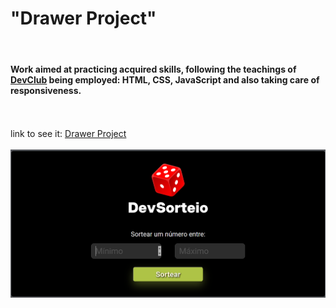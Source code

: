 <h1>"Drawer Project"</h1>
<br>
<h4>Work aimed at practicing acquired skills,
following the teachings of <a href="https://rodolfomori.com.br/devclub/" target="_blank">DevClub</a>
being employed: HTML, CSS, JavaScript and also taking care of responsiveness.</h4>
<br>
<br> link to see it: <a href="https://drawerproject.netlify.app">Drawer Project</a>
<br>
<br>

<img src="./DevSorteador.png">

